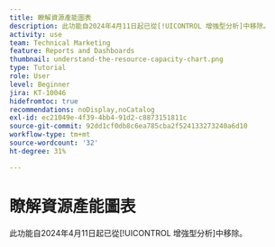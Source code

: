 ```yaml
---
title: 瞭解資源產能圖表
description: 此功能自2024年4月11日起已從[!UICONTROL 增強型分析]中移除。
activity: use
team: Technical Marketing
feature: Reports and Dashboards
thumbnail: understand-the-resource-capacity-chart.png
type: Tutorial
role: User
level: Beginner
jira: KT-10046
hidefromtoc: true
recommendations: noDisplay,noCatalog
exl-id: ec21049e-4f39-4bb4-91d2-c8873151811c
source-git-commit: 92dd1cf0db8c6ea785cba2f524133273240a6d10
workflow-type: tm+mt
source-wordcount: '32'
ht-degree: 31%

---
```


# 瞭解資源產能圖表

此功能自2024年4月11日起已從[!UICONTROL 增強型分析]中移除。

